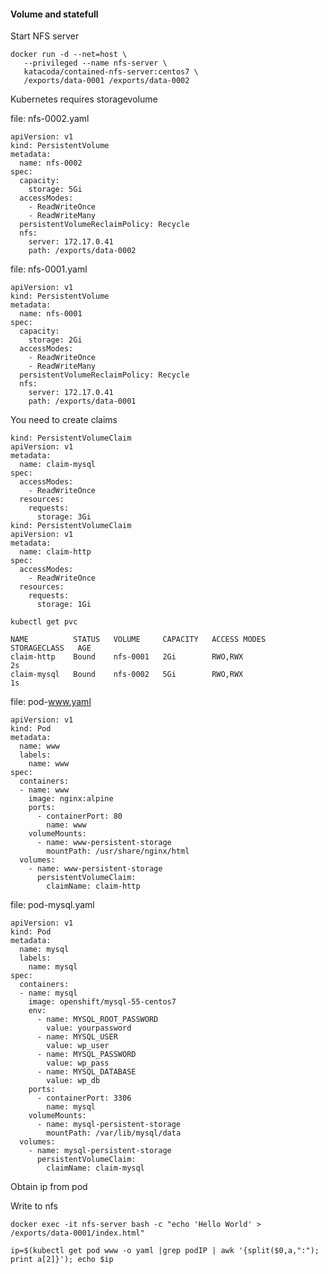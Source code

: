 #### Volume and statefull

 Start NFS server
 
```
docker run -d --net=host \
   --privileged --name nfs-server \
   katacoda/contained-nfs-server:centos7 \
   /exports/data-0001 /exports/data-0002
```

Kubernetes requires storagevolume

file: nfs-0002.yaml

```
apiVersion: v1
kind: PersistentVolume
metadata:
  name: nfs-0002
spec:
  capacity:
    storage: 5Gi
  accessModes:
    - ReadWriteOnce
    - ReadWriteMany
  persistentVolumeReclaimPolicy: Recycle
  nfs:
    server: 172.17.0.41
    path: /exports/data-0002
``` 

file: nfs-0001.yaml

```
apiVersion: v1
kind: PersistentVolume
metadata:
  name: nfs-0001
spec:
  capacity:
    storage: 2Gi
  accessModes:
    - ReadWriteOnce
    - ReadWriteMany
  persistentVolumeReclaimPolicy: Recycle
  nfs:
    server: 172.17.0.41
    path: /exports/data-0001
```

You need to create claims

```
kind: PersistentVolumeClaim
apiVersion: v1
metadata:
  name: claim-mysql
spec:
  accessModes:
    - ReadWriteOnce
  resources:
    requests:
      storage: 3Gi
kind: PersistentVolumeClaim
apiVersion: v1
metadata:
  name: claim-http
spec:
  accessModes:
    - ReadWriteOnce
  resources:
    requests:
      storage: 1Gi
```

```
kubectl get pvc
```

    NAME          STATUS   VOLUME     CAPACITY   ACCESS MODES   STORAGECLASS   AGE
    claim-http    Bound    nfs-0001   2Gi        RWO,RWX                       2s
    claim-mysql   Bound    nfs-0002   5Gi        RWO,RWX                       1s

file: pod-www.yaml

```
apiVersion: v1
kind: Pod
metadata:
  name: www
  labels:
    name: www
spec:
  containers:
  - name: www
    image: nginx:alpine
    ports:
      - containerPort: 80
        name: www
    volumeMounts:
      - name: www-persistent-storage
        mountPath: /usr/share/nginx/html
  volumes:
    - name: www-persistent-storage
      persistentVolumeClaim:
        claimName: claim-http
```

file: pod-mysql.yaml

```
apiVersion: v1
kind: Pod
metadata:
  name: mysql
  labels:
    name: mysql
spec:
  containers:
  - name: mysql
    image: openshift/mysql-55-centos7
    env:
      - name: MYSQL_ROOT_PASSWORD
        value: yourpassword
      - name: MYSQL_USER
        value: wp_user
      - name: MYSQL_PASSWORD
        value: wp_pass
      - name: MYSQL_DATABASE
        value: wp_db
    ports:
      - containerPort: 3306
        name: mysql
    volumeMounts:
      - name: mysql-persistent-storage
        mountPath: /var/lib/mysql/data
  volumes:
    - name: mysql-persistent-storage
      persistentVolumeClaim:
        claimName: claim-mysql
```

Obtain ip from pod

Write to nfs

```
docker exec -it nfs-server bash -c "echo 'Hello World' > /exports/data-0001/index.html"

``` 


```
ip=$(kubectl get pod www -o yaml |grep podIP | awk '{split($0,a,":"); print a[2]}'); echo $ip
```

